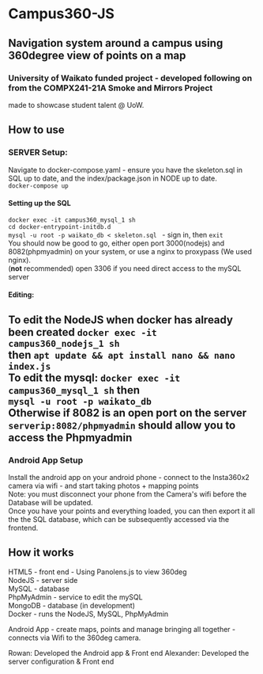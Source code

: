# Campus360-JS
## Navigation system around a campus using 360degree view of points on a map
### University of Waikato funded project - developed following on from the COMPX241-21A Smoke and Mirrors Project
made to showcase student talent @ UoW.

## How to use
### SERVER Setup:
Navigate to docker-compose.yaml - ensure you have the skeleton.sql in SQL up to date, and the index/package.json in NODE up to date.   
```docker-compose up```  
#### Setting up the SQL  
```docker exec -it campus360_mysql_1 sh```  
```cd docker-entrypoint-initdb.d```  
```mysql -u root -p waikato_db < skeleton.sql ``` - sign in, then ```exit```  
You should now be good to go, either open port 3000(nodejs) and 8082(phpmyadmin) on your system, or use a nginx to proxypass (We used nginx).  
(**not** recommended) open 3306 if you need direct access to the mySQL server  

#### Editing:  
  To edit the NodeJS when docker has already been created ```docker exec -it campus360_nodejs_1 sh```  
  then ```apt update && apt install nano && nano index.js```  
  To edit the mysql: ```docker exec -it campus360_mysql_1 sh``` then  
  ```mysql -u root -p waikato_db```  
   Otherwise if 8082 is an open port on the server ```serverip:8082/phpmyadmin``` should allow you to access the Phpmyadmin   
---
### Android App Setup
Install the android app on your android phone - connect to the Insta360x2 camera via wifi - and start taking photos + mapping points   
Note: you must disconnect your phone from the Camera's wifi before the Database will be updated.  
Once you have your points and everything loaded, you can then export it all the the SQL database, which can be subsequently accessed via the frontend.  

## How it works
HTML5 - front end - Using Panolens.js to view 360deg    
NodeJS - server side  
MySQL - database   
PhpMyAdmin - service to edit the mySQL  
MongoDB - database (in development)  
Docker - runs the NodeJS, MySQL, PhpMyAdmin  
  
Android App - create maps, points and manage bringing all together - connects via Wifi to the 360deg camera.  

Rowan: Developed the Android app & Front end
Alexander: Developed the server configuration & Front end
